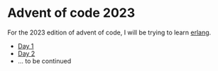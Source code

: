# Advent of code 2023

For the 2023 edition of advent of code, I will be trying to learn [erlang](https://www.erlang.org).

- [Day 1](./day01/README.md)
- [Day 2](./day02/README.md)
- ... to be continued
